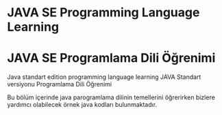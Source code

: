 # JAVA SE Programming Language Learning
# JAVA SE Programlama Dili Öğrenimi

Java standart edition programming language learning
JAVA Standart versiyonu Programlama Dili Öğrenimi

Bu bölüm içerinde java parogramlama dilinin temellerini öğrerirken bizlere yardımcı olabilecek örnek java kodları bulunmaktadır.

